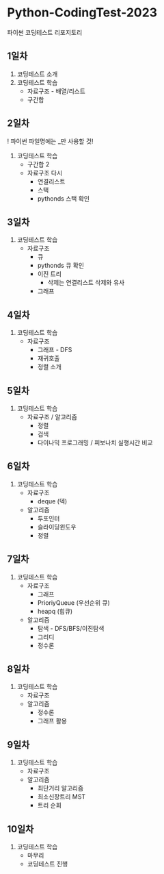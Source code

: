 # Python-CodingTest-2023
파이썬 코딩테스트 리포지토리

## 1일차
1. 코딩테스트 소개
2. 코딩테스트 학습
    - 자료구조 - 배열/리스트
    - 구간합

## 2일차
! 파이썬 파일명에는 _만 사용할 것!

1. 코딩테스트 학습
    - 구간합 2
    - 자료구조 다시
        - 연결리스트
        - 스택
        - pythonds 스택 확인

## 3일차
1. 코딩테스트 학습
    - 자료구조
        - 큐
        - pythonds 큐 확인
        - 이진 트리
            - 삭제는 연결리스트 삭제와 유사
        - 그래프

## 4일차
1. 코딩테스트 학습
    - 자료구조
        - 그래프 - DFS
        - 재귀호출
        - 정렬 소개

## 5일차
1. 코딩테스트 학습
    - 자료구조 / 알고리즘
        - 정렬
        - 검색
        - 다이나믹 프로그래밍 / 피보나치 실행시간 비교

## 6일차
1. 코딩테스트 학습
    - 자료구조
        - deque (덱)
    - 알고리즘
        - 투포인터
        - 슬라이딩윈도우
        - 정렬

## 7일차
1. 코딩테스트 학습
    - 자료구조
        - 그래프
        - PrioriyQueue (우선순위 큐)
        - heapq (힙큐)
    - 알고리즘
        - 탐색 - DFS/BFS/이진탐색
        - 그리디
        - 정수론

## 8일차
1. 코딩테스트 학습
    - 자료구조
    - 알고리즘
        - 정수론
        - 그래프 활용

## 9일차
1. 코딩테스트 학습
    - 자료구조
    - 알고리즘
        - 최단거리 알고리즘
        - 최소신장트리 MST
        - 트리 순회

## 10일차
1. 코딩테스트 학습
    - 마무리
    - 코딩테스트 진행